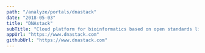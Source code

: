 ```yaml
---
path: "/analyze/portals/dnastack"
date: "2018-05-03"
title: "DNAstack"
subTitle: "Cloud platform for bioinformatics based on open standards like Workflow Description Language and Common Workflow Language"
appUrl: "https://www.dnastack.com"
githubUrl: "https://www.dnastack.com"
---
```



